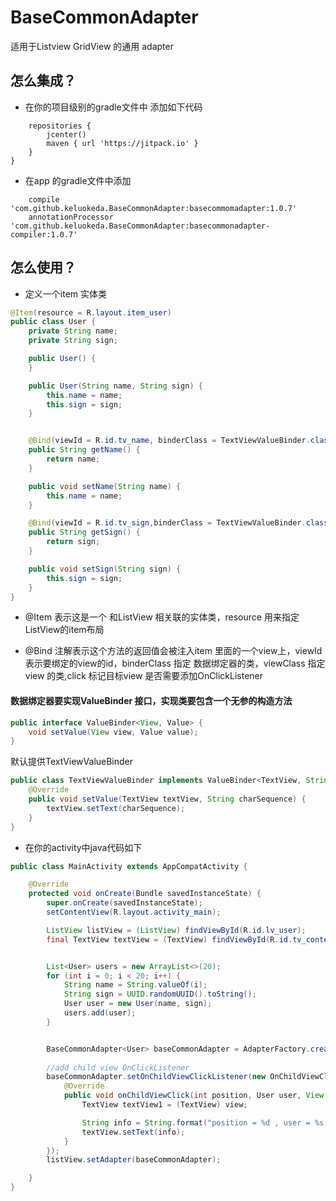 # BaseCommonAdapter
 适用于Listview GridView 的通用 adapter

## 怎么集成？
- 在你的项目级别的gradle文件中 添加如下代码
```allprojects {
    repositories {
        jcenter()
        maven { url 'https://jitpack.io' }
    }
}
```

- 在app 的gradle文件中添加
```
    compile 'com.github.keluokeda.BaseCommonAdapter:basecommomadapter:1.0.7'
    annotationProcessor 'com.github.keluokeda.BaseCommonAdapter:basecommonadapter-compiler:1.0.7'
```

## 怎么使用？
- 定义一个item 实体类
```java
@Item(resource = R.layout.item_user)
public class User {
    private String name;
    private String sign;

    public User() {
    }

    public User(String name, String sign) {
        this.name = name;
        this.sign = sign;
    }


    @Bind(viewId = R.id.tv_name, binderClass = TextViewValueBinder.class,viewClass = TextView.class,click = true)
    public String getName() {
        return name;
    }

    public void setName(String name) {
        this.name = name;
    }

    @Bind(viewId = R.id.tv_sign,binderClass = TextViewValueBinder.class,viewClass = TextView.class)
    public String getSign() {
        return sign;
    }

    public void setSign(String sign) {
        this.sign = sign;
    }
}
```
- @Item 表示这是一个 和ListView 相关联的实体类，resource 用来指定 ListView的item布局

- @Bind 注解表示这个方法的返回值会被注入item 里面的一个view上，viewId表示要绑定的view的id，binderClass 指定 数据绑定器的类，viewClass 指定 view 的类,click 标记目标view 是否需要添加OnClickListener

#### 数据绑定器要实现ValueBinder 接口，实现类要包含一个无参的构造方法
```java
public interface ValueBinder<View, Value> {
    void setValue(View view, Value value);
}
```

默认提供TextViewValueBinder
```java
public class TextViewValueBinder implements ValueBinder<TextView, String> {
    @Override
    public void setValue(TextView textView, String charSequence) {
        textView.setText(charSequence);
    }
}
```

- 在你的activity中java代码如下
```java
public class MainActivity extends AppCompatActivity {

    @Override
    protected void onCreate(Bundle savedInstanceState) {
        super.onCreate(savedInstanceState);
        setContentView(R.layout.activity_main);

        ListView listView = (ListView) findViewById(R.id.lv_user);
        final TextView textView = (TextView) findViewById(R.id.tv_content);


        List<User> users = new ArrayList<>(20);
        for (int i = 0; i < 20; i++) {
            String name = String.valueOf(i);
            String sign = UUID.randomUUID().toString();
            User user = new User(name, sign);
            users.add(user);
        }


        BaseCommonAdapter<User> baseCommonAdapter = AdapterFactory.createAdapter(User.class, users);
        
        //add child view OnClickListener
        baseCommonAdapter.setOnChildViewClickListener(new OnChildViewClickListener<User>() {
            @Override
            public void onChildViewClick(int position, User user, View view) {
                TextView textView1 = (TextView) view;

                String info = String.format("position = %d , user = %s , view = %s",position,user.toString(),textView1.getText().toString());
                textView.setText(info);
            }
        });
        listView.setAdapter(baseCommonAdapter);

    }
}
```

